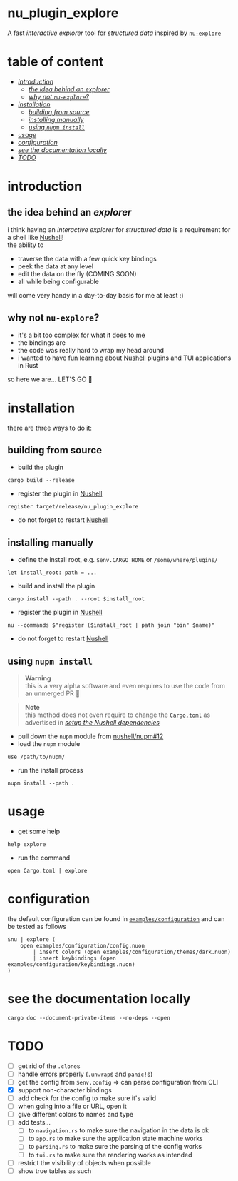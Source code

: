 # nu_plugin_explore
A fast *interactive explorer* tool for *structured data* inspired by [`nu-explore`]

# table of content
- [*introduction*](#introduction)
  - [*the idea behind an explorer*](#the-idea-behind-an-explorer)
  - [*why not `nu-explore`?*](#why-not-nu-explore)
- [*installation*](#installation)
  - [*building from source*](#building-from-source)
  - [*installing manually*](#installing-manually)
  - [*using `nupm install`*](#using-nupm-install)
- [*usage*](#usage)
- [*configuration*](#configuration)
- [*see the documentation locally*](#see-the-documentation-locally)
- [*TODO*](#todo)

# introduction
## the idea behind an *explorer*
i think having an *interactive explorer* for *structured data* is a requirement for a shell like
[Nushell]!  
the ability to
- traverse the data with a few quick key bindings
- peek the data at any level
- edit the data on the fly (COMING SOON)
- all while being configurable

will come very handy in a day-to-day basis for me at least :)

## why not `nu-explore`?
- it's a bit too complex for what it does to me
- the bindings are 
- the code was really hard to wrap my head around
- i wanted to have fun learning about [Nushell] plugins and TUI applications in Rust

so here we are... LET'S GO :muscle:

# installation
there are three ways to do it:
## building from source
- build the plugin
```nushell
cargo build --release
```
- register the plugin in [Nushell]
```nushell
register target/release/nu_plugin_explore
```
- do not forget to restart [Nushell]

## installing manually
- define the install root, e.g. `$env.CARGO_HOME` or `/some/where/plugins/`
```nushell
let install_root: path = ...
```
- build and install the plugin
```nushell
cargo install --path . --root $install_root
```
- register the plugin in [Nushell]
```nushell
nu --commands $"register ($install_root | path join "bin" $name)"
```
- do not forget to restart [Nushell]

## using `nupm install`
> **Warning**  
> this is a very alpha software and even requires to use the code from an unmerged PR :eyes:

> **Note**  
> this method does not even require to change the [`Cargo.toml`](Cargo.toml) as advertised in
> [*setup the Nushell dependencies*](#setup-the-nushell-dependencies)

- pull down the `nupm` module from [nushell/nupm#12](https://github.com/nushell/nupm/pull/12)
- load the `nupm` module
```nushell
use /path/to/nupm/
```
- run the install process
```nushell
nupm install --path .
```

# usage
- get some help
```nushell
help explore
```
- run the command
```nushell
open Cargo.toml | explore
```

# configuration
the default configuration can be found in [`examples/configuration`](examples/configuration) and can
be tested as follows
```nushell
$nu | explore (
    open examples/configuration/config.nuon
        | insert colors (open examples/configuration/themes/dark.nuon)
        | insert keybindings (open examples/configuration/keybindings.nuon)
)
```

# see the documentation locally
```nushell
cargo doc --document-private-items --no-deps --open
```

# TODO
- [ ] get rid of the `.clone`s
- [ ] handle errors properly (`.unwrap`s and `panic!`s)
- [ ] get the config from `$env.config` => can parse configuration from CLI
- [x] support non-character bindings
- [ ] add check for the config to make sure it's valid
- [ ] when going into a file or URL, open it
- [ ] give different colors to names and type
- [ ] add tests...
  - [ ] to `navigation.rs` to make sure the navigation in the data is ok
  - [ ] to `app.rs` to make sure the application state machine works
  - [ ] to `parsing.rs` to make sure the parsing of the config works
  - [ ] to `tui.rs` to make sure the rendering works as intended
- [ ] restrict the visibility of objects when possible
- [ ] show true tables as such

[Nushell]: https://nushell.sh
[`nu-explore`]: https://crates.io/crates/nu-explore

[`nu-plugin`]: https://crates.io/crates/nu-plugin
[`nu-protocol`]: https://crates.io/crates/nu-protocol
[crates.io]: https://crates.io
